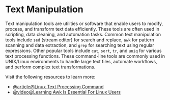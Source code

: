# Text Manipulation

Text manipulation tools are utilities or software that enable users to modify, process, and transform text data efficiently. These tools are often used in scripting, data cleaning, and automation tasks. Common text manipulation tools include `sed` (stream editor) for search and replace, `awk` for pattern scanning and data extraction, and `grep` for searching text using regular expressions. Other popular tools include `cut`, `sort`, `tr`, and `uniq` for various text processing functions. These command-line tools are commonly used in UNIX/Linux environments to handle large text files, automate workflows, and perform complex text transformations.

Visit the following resources to learn more:

- [@article@Linux Text Processing Command](https://earthly.dev/blog/linux-text-processing-commands/)
- [@video@Learning Awk Is Essential For Linux Users](https://www.youtube.com/watch?v=9YOZmI-zWok)